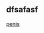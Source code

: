 ## dfsafasf
[penis](https://i.dailymail.co.uk/1s/2025/04/09/18/97046487-0-image-a-11_1744219868457.jpg)
